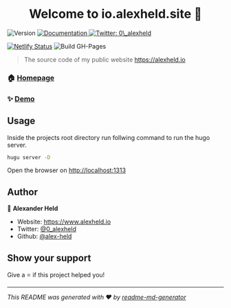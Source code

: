 <h1 align="center">Welcome to io.alexheld.site 👋</h1>
<p>
  <img alt="Version" src="https://img.shields.io/badge/version-v1-blue.svg?cacheSeconds=2592000" />
  <a href="docs" target="_blank">
    <img alt="Documentation" src="https://img.shields.io/badge/documentation-yes-brightgreen.svg" />
  </a>
  <a href="https://twitter.com/0\_alexheld" target="_blank">
    <img alt="Twitter: 0\_alexheld" src="https://img.shields.io/twitter/follow/0\_alexheld.svg?style=social" />
  </a>
</p>

[![Netlify Status](https://api.netlify.com/api/v1/badges/214ade65-c498-4b53-89e4-cc89fdffb017/deploy-status)](https://app.netlify.com/sites/determined-einstein-9db9ae/deploys)
![Build GH-Pages](https://github.com/alex-held/io.alexheld.site/workflows/Build%20GH-Pages/badge.svg?branch=master)

> The source code of my public website <https://alexheld.io>

### 🏠 [Homepage](https://alexheld.io)

### ✨ [Demo](https://alexheld.io)

## Usage

Inside the projects root directory run follwing command to run the hugo server.

```sh
hugu server -D
```

Open the browser on <http://localhost:1313>

## Author

👤 **Alexander Held**

- Website: <https://www.alexheld.io>
- Twitter: [@0_alexheld](https://twitter.com/0_alexheld)
- Github: [@alex-held](https://github.com/alex-held)

## Show your support

Give a ⭐️ if this project helped you!

---

_This README was generated with ❤️ by [readme-md-generator](https://github.com/kefranabg/readme-md-generator)_
